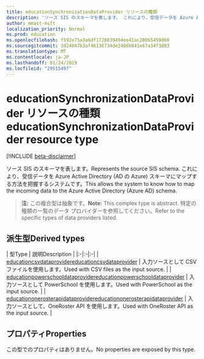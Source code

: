 ```yaml
---
title: educationSynchronizationDataProvider リソースの種類
description: 'ソース SIS のスキーマを表します。 これにより、受信データを Azure Active Directory (AD の Azure) スキーマにマップする方法を把握するシステムです。 '
author: mmast-msft
localization_priority: Normal
ms.prod: education
ms.openlocfilehash: f592e75a3a6df1728839494ee41ac28065450d60
ms.sourcegitcommit: 3d24047b3af46136734de2486b041e67a34f3d83
ms.translationtype: MT
ms.contentlocale: ja-JP
ms.lasthandoff: 01/24/2019
ms.locfileid: "29515497"
---
```

# <a name="educationsynchronizationdataprovider-resource-type"></a><span data-ttu-id="2036d-104">educationSynchronizationDataProvider リソースの種類</span><span class="sxs-lookup"><span data-stu-id="2036d-104">educationSynchronizationDataProvider resource type</span></span>

[!INCLUDE [beta-disclaimer](../../includes/beta-disclaimer.md)]

<span data-ttu-id="2036d-105">ソース SIS のスキーマを表します。</span><span class="sxs-lookup"><span data-stu-id="2036d-105">Represents the source SIS schema.</span></span> <span data-ttu-id="2036d-106">これにより、受信データを Azure Active Directory (AD の Azure) スキーマにマップする方法を把握するシステムです。</span><span class="sxs-lookup"><span data-stu-id="2036d-106">This allows the system to know how to map the incoming data to the Azure Active Directory (Azure AD) schema.</span></span>

> <span data-ttu-id="2036d-107">**注:** この複合型は抽象です。</span><span class="sxs-lookup"><span data-stu-id="2036d-107">**Note:** This complex type is abstract.</span></span> <span data-ttu-id="2036d-108">特定の種類の一覧のデータ プロバイダーを参照してください。</span><span class="sxs-lookup"><span data-stu-id="2036d-108">Refer to the specific types of data providers listed.</span></span>

## <a name="derived-types"></a><span data-ttu-id="2036d-109">派生型</span><span class="sxs-lookup"><span data-stu-id="2036d-109">Derived types</span></span>
| <span data-ttu-id="2036d-110">型</span><span class="sxs-lookup"><span data-stu-id="2036d-110">Type</span></span> | <span data-ttu-id="2036d-111">説明</span><span class="sxs-lookup"><span data-stu-id="2036d-111">Description</span></span> |
|:-|:-|:-|
| [<span data-ttu-id="2036d-112">educationcsvdataprovider</span><span class="sxs-lookup"><span data-stu-id="2036d-112">educationcsvdataprovider</span></span>](educationcsvdataprovider.md) | <span data-ttu-id="2036d-113">入力ソースとして CSV ファイルを使用します。</span><span class="sxs-lookup"><span data-stu-id="2036d-113">Used with CSV files as the input source.</span></span> |
| [<span data-ttu-id="2036d-114">educationpowerschooldataprovider</span><span class="sxs-lookup"><span data-stu-id="2036d-114">educationpowerschooldataprovider</span></span>](educationpowerschooldataprovider.md) | <span data-ttu-id="2036d-115">入力ソースとして PowerSchool を使用します。</span><span class="sxs-lookup"><span data-stu-id="2036d-115">Used with PowerSchool as the input source.</span></span> |
| [<span data-ttu-id="2036d-116">educationonerosterapidataprovider</span><span class="sxs-lookup"><span data-stu-id="2036d-116">educationonerosterapidataprovider</span></span>](educationonerosterapidataprovider.md) | <span data-ttu-id="2036d-117">入力ソースとして、OneRoster API を使用します。</span><span class="sxs-lookup"><span data-stu-id="2036d-117">Used with OneRoster API as the input source.</span></span> |

## <a name="properties"></a><span data-ttu-id="2036d-118">プロパティ</span><span class="sxs-lookup"><span data-stu-id="2036d-118">Properties</span></span>

<span data-ttu-id="2036d-119">この型でのプロパティはありません。</span><span class="sxs-lookup"><span data-stu-id="2036d-119">No properties are exposed by this type.</span></span>
<!--
{
  "type": "#page.annotation",
  "suppressions": [
    "Error: /api-reference/beta/resources/educationsynchronizationdataprovider.md:\r\n      Exception processing links.\r\n    System.ArgumentException: Link Definition was null. Link text: !INCLUDE [beta-disclaimer](../../includes/beta-disclaimer.md)\r\n      at ApiDoctor.Validation.DocFile.get_LinkDestinations()\r\n      at ApiDoctor.Validation.DocSet.ValidateLinks(Boolean includeWarnings, String[] relativePathForFiles, IssueLogger issues, Boolean requireFilenameCaseMatch, Boolean printOrphanedFiles)"
  ]
}
-->
